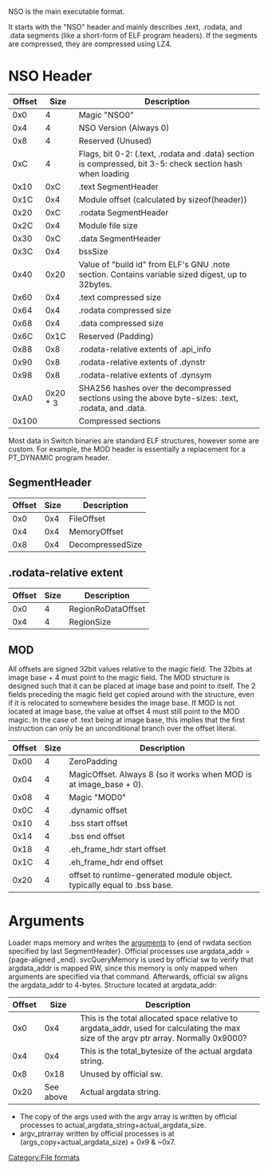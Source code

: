 NSO is the main executable format.

It starts with the "NSO" header and mainly describes .text, .rodata, and
.data segments (like a short-form of ELF program headers). If the
segments are compressed, they are compressed using
LZ4.

# NSO Header

| Offset | Size      | Description                                                                                                |
| ------ | --------- | ---------------------------------------------------------------------------------------------------------- |
| 0x0    | 4         | Magic "NSO0"                                                                                               |
| 0x4    | 4         | NSO Version (Always 0)                                                                                     |
| 0x8    | 4         | Reserved (Unused)                                                                                          |
| 0xC    | 4         | Flags, bit 0-2: (.text, .rodata and .data) section is compressed, bit 3-5: check section hash when loading |
| 0x10   | 0xC       | .text SegmentHeader                                                                                        |
| 0x1C   | 0x4       | Module offset (calculated by sizeof(header))                                                               |
| 0x20   | 0xC       | .rodata SegmentHeader                                                                                      |
| 0x2C   | 0x4       | Module file size                                                                                           |
| 0x30   | 0xC       | .data SegmentHeader                                                                                        |
| 0x3C   | 0x4       | bssSize                                                                                                    |
| 0x40   | 0x20      | Value of "build id" from ELF's GNU .note section. Contains variable sized digest, up to 32bytes.           |
| 0x60   | 0x4       | .text compressed size                                                                                      |
| 0x64   | 0x4       | .rodata compressed size                                                                                    |
| 0x68   | 0x4       | .data compressed size                                                                                      |
| 0x6C   | 0x1C      | Reserved (Padding)                                                                                         |
| 0x88   | 0x8       | .rodata-relative extents of .api\_info                                                                     |
| 0x90   | 0x8       | .rodata-relative extents of .dynstr                                                                        |
| 0x98   | 0x8       | .rodata-relative extents of .dynsym                                                                        |
| 0xA0   | 0x20 \* 3 | SHA256 hashes over the decompressed sections using the above byte-sizes: .text, .rodata, and .data.        |
| 0x100  |           | Compressed sections                                                                                        |

Most data in Switch binaries are standard ELF structures, however some
are custom. For example, the MOD header is essentially a replacement for
a PT\_DYNAMIC program header.

## SegmentHeader

| Offset | Size | Description      |
| ------ | ---- | ---------------- |
| 0x0    | 0x4  | FileOffset       |
| 0x4    | 0x4  | MemoryOffset     |
| 0x8    | 0x4  | DecompressedSize |

## .rodata-relative extent

| Offset | Size | Description        |
| ------ | ---- | ------------------ |
| 0x0    | 4    | RegionRoDataOffset |
| 0x4    | 4    | RegionSize         |

## MOD

All offsets are signed 32bit values relative to the magic field. The
32bits at image base + 4 must point to the magic field. The MOD
structure is designed such that it can be placed at image base and point
to itself. The 2 fields preceding the magic field get copied around with
the structure, even if it is relocated to somewhere besides the image
base. If MOD is not located at image base, the value at offset 4 must
still point to the MOD magic. In the case of .text being at image base,
this implies that the first instruction can only be an unconditional
branch over the offset
literal.

| Offset | Size | Description                                                              |
| ------ | ---- | ------------------------------------------------------------------------ |
| 0x00   | 4    | ZeroPadding                                                              |
| 0x04   | 4    | MagicOffset. Always 8 (so it works when MOD is at image\_base + 0).      |
| 0x08   | 4    | Magic "MOD0"                                                             |
| 0x0C   | 4    | .dynamic offset                                                          |
| 0x10   | 4    | .bss start offset                                                        |
| 0x14   | 4    | .bss end offset                                                          |
| 0x18   | 4    | .eh\_frame\_hdr start offset                                             |
| 0x1C   | 4    | .eh\_frame\_hdr end offset                                               |
| 0x20   | 4    | offset to runtime-generated module object. typically equal to .bss base. |

# Arguments

Loader maps memory and writes the
[arguments](Loader%20services#AddProcessToLaunchQueue.md##AddProcessToLaunchQueue "wikilink")
to {end of rwdata section specified by last SegmentHeader}. Official
processes use argdata\_addr = {page-aligned \_end}. svcQueryMemory is
used by official sw to verify that argdata\_addr is mapped RW, since
this memory is only mapped when arguments are specified via that
command. Afterwards, official sw aligns the argdata\_addr to 4-bytes.
Structure located at
argdata\_addr:

| Offset | Size      | Description                                                                                                                            |
| ------ | --------- | -------------------------------------------------------------------------------------------------------------------------------------- |
| 0x0    | 0x4       | This is the total allocated space relative to argdata\_addr, used for calculating the max size of the argv ptr array. Normally 0x9000? |
| 0x4    | 0x4       | This is the total\_bytesize of the actual argdata string.                                                                              |
| 0x8    | 0x18      | Unused by official sw.                                                                                                                 |
| 0x20   | See above | Actual argdata string.                                                                                                                 |

  - The copy of the args used with the argv array is written by official
    processes to actual\_argdata\_string+actual\_argdata\_size.
  - argv\_ptrarray written by official processes is at
    (args\_copy+actual\_argdata\_size) + 0x9 & \~0x7.

[Category:File formats](Category:File_formats "wikilink")
